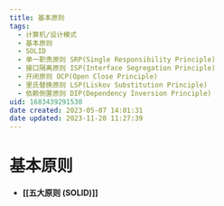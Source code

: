 ```yaml
---
title: 基本原则
tags: 
  - 计算机/设计模式
  - 基本原则
  - SOLID
  - 单一职责原则 SRP(Single Responsibility Principle)
  - 接口隔离原则 ISP(Interface Segregation Principle)
  - 开闭原则 OCP(Open Close Principle)
  - 里氏替换原则 LSP(Liskov Substitution Principle)
  - 依赖倒置原则 DIP(Dependency Inversion Principle)
uid: 1683439291530
date created: 2023-05-07 14:01:31
date updated: 2023-11-28 11:27:39
---
```


# 基本原则

- **[[五大原则 (SOLID)]]**
